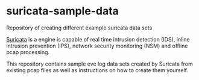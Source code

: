 # suricata-sample-data

Repository of creating different example suricata data sets

[Suricata](https://suricata-ids.org/) is a engine is capable of real
time intrusion detection (IDS), inline intrusion prevention (IPS), network
security monitoring (NSM) and offline pcap processing.

This repository contains sample eve log data sets created by Suricata from
existing pcap files as well as instructions on how to create them yourself.
